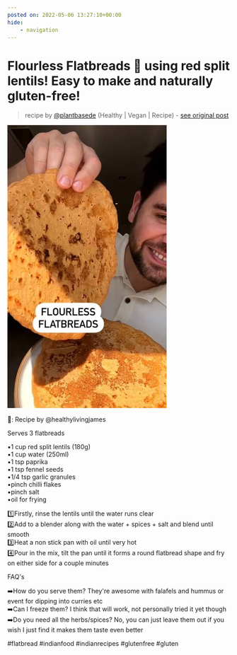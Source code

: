 ```yaml
---
posted on: 2022-05-06 13:27:10+00:00
hide:
    - navigation
---
```


# Flourless Flatbreads 🥳 using red split lentils! Easy to make and naturally gluten-free! 

> recipe by [@plantbasede](https://www.instagram.com/plantbasede/) 
(Healthy | Vegan | Recipe) - [see original post](https://instagram.com/p/CdN91BpKKlR)

![](../img/plantbasede_06-05-2022_1305.png)

  
📸: Recipe by @healthylivingjames  
  
Serves 3 flatbreads  
  
▪️1 cup red split lentils (180g)  
▪️1 cup water (250ml)  
▪️1 tsp paprika  
▪️1 tsp fennel seeds  
▪️1/4 tsp garlic granules  
▪️pinch chilli flakes  
▪️pinch salt  
▪️oil for frying  
  
1️⃣Firstly, rinse the lentils until the water runs clear  
2️⃣Add to a blender along with the water + spices + salt and blend until smooth   
3️⃣Heat a non stick pan with oil until very hot  
4️⃣Pour in the mix, tilt the pan until it forms a round flatbread shape and fry on either side for a couple minutes  
  
FAQ's  
  
➡️How do you serve them? They're awesome with falafels and hummus or event for dipping into curries etc  
➡️Can I freeze them? I think that will work, not personally tried it yet though  
➡️Do you need all the herbs/spices? No, you can just leave them out if you wish I just find it makes them taste even better  
  
\#flatbread \#indianfood \#indianrecipes \#glutenfree \#gluten   